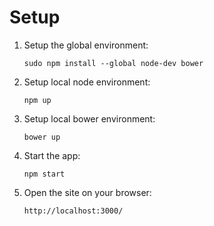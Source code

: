 # Setup

1. Setup the global environment:
    ```
    sudo npm install --global node-dev bower
    ```

1. Setup local node environment:
    ```
    npm up
    ```

1. Setup local bower environment:
    ```
    bower up
    ```

1. Start the app:
    ```
    npm start
    ```

1. Open the site on your browser:
    ```
    http://localhost:3000/
    ```
